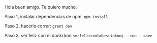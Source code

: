 Hola buen amigo. Te quiero mucho.

Paso 1, instalar dependencias de npm:
`npm install` 
 
Paso 2, hacerlo correr:
`grunt dev`

Paso 3, ser feliz con el donki kon
`serfelizconlabestiakong --run --save`
